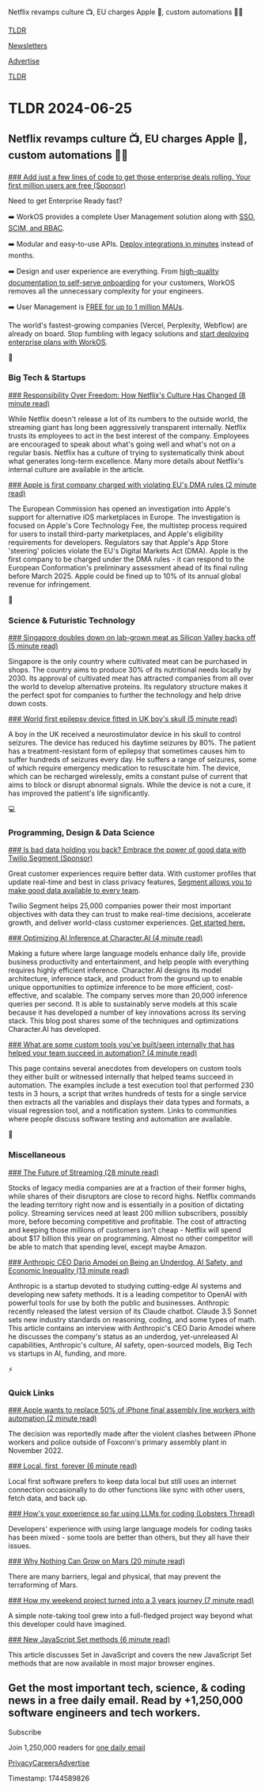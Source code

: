 Netflix revamps culture 📺, EU charges Apple 📱, custom automations 👨‍💻

[TLDR](/)

[Newsletters](/newsletters)

[Advertise](https://advertise.tldr.tech/)

[TLDR](/)

# TLDR 2024-06-25

## Netflix revamps culture 📺, EU charges Apple 📱, custom automations 👨‍💻

### 

[### Add just a few lines of code to get those enterprise deals rolling. Your first million users are free (Sponsor)](https://workos.com/?utm_source=tldr&amp;utm_medium=newsletter&amp;utm_campaign=q22024)

Need to get Enterprise Ready fast?

➡️ WorkOS provides a complete User Management solution along with [SSO, SCIM, and RBAC](https://workos.com/?utm_source=tldr&utm_medium=newsletter&utm_campaign=q22024).

➡️ Modular and easy-to-use APIs. [Deploy integrations in minutes](https://workos.com/?utm_source=tldr&utm_medium=newsletter&utm_campaign=q22024) instead of months.

➡️ Design and user experience are everything. From [high-quality documentation to self-serve onboarding](https://workos.com/?utm_source=tldr&utm_medium=newsletter&utm_campaign=q22024) for your customers, WorkOS removes all the unnecessary complexity for your engineers.

➡️ User Management is [FREE for up to 1 million MAUs](https://workos.com/?utm_source=tldr&utm_medium=newsletter&utm_campaign=q22024).

The world's fastest-growing companies (Vercel, Perplexity, Webflow) are already on board. Stop fumbling with legacy solutions and [start deploying enterprise plans with WorkOS](https://workos.com/?utm_source=tldr&utm_medium=newsletter&utm_campaign=q22024).

📱

### Big Tech & Startups

[### Responsibility Over Freedom: How Netflix's Culture Has Changed (8 minute read)](https://www.nytimes.com/2024/06/24/business/media/netflix-corporate-culture.html?unlocked_article_code=1.2U0.upEj.EIos50pozWp5&amp;smid=url-share&amp;utm_source=tldrnewsletter)

While Netflix doesn't release a lot of its numbers to the outside world, the streaming giant has long been aggressively transparent internally. Netflix trusts its employees to act in the best interest of the company. Employees are encouraged to speak about what's going well and what's not on a regular basis. Netflix has a culture of trying to systematically think about what generates long-term excellence. Many more details about Netflix's internal culture are available in the article.

[### Apple is first company charged with violating EU's DMA rules (2 minute read)](https://www.theverge.com/2024/6/24/24184629/apple-dma-steering-infringement-ruling?utm_source=tldrnewsletter)

The European Commission has opened an investigation into Apple's support for alternative iOS marketplaces in Europe. The investigation is focused on Apple's Core Technology Fee, the multistep process required for users to install third-party marketplaces, and Apple's eligibility requirements for developers. Regulators say that Apple's App Store 'steering' policies violate the EU's Digital Markets Act (DMA). Apple is the first company to be charged under the DMA rules - it can respond to the European Conformation's preliminary assessment ahead of its final ruling before March 2025. Apple could be fined up to 10% of its annual global revenue for infringement.

🚀

### Science & Futuristic Technology

[### Singapore doubles down on lab-grown meat as Silicon Valley backs off (5 minute read)](https://restofworld.org/2024/lab-grown-meat-singapore/?utm_source=tldrnewsletter)

Singapore is the only country where cultivated meat can be purchased in shops. The country aims to produce 30% of its nutritional needs locally by 2030. Its approval of cultivated meat has attracted companies from all over the world to develop alternative proteins. Its regulatory structure makes it the perfect spot for companies to further the technology and help drive down costs.

[### World first epilepsy device fitted in UK boy's skull (5 minute read)](https://www.bbc.com/news/articles/cg33kgd81mvo?utm_source=tldrnewsletter)

A boy in the UK received a neurostimulator device in his skull to control seizures. The device has reduced his daytime seizures by 80%. The patient has a treatment-resistant form of epilepsy that sometimes causes him to suffer hundreds of seizures every day. He suffers a range of seizures, some of which require emergency medication to resuscitate him. The device, which can be recharged wirelessly, emits a constant pulse of current that aims to block or disrupt abnormal signals. While the device is not a cure, it has improved the patient's life significantly.

💻

### Programming, Design & Data Science

[### Is bad data holding you back? Embrace the power of good data with Twilio Segment (Sponsor)](https://segment.com/gooddata/?utm_campaign=tldr_all_dg-demo_display_generic_gooddata_engineering&amp;utm_medium=display&amp;utm_source=tld)

Great customer experiences require better data. With customer profiles that update real-time and best in class privacy features, [Segment allows you to make good data available to every team](https://segment.com/gooddata/?utm_campaign=tldr_all_dg-demo_display_generic_gooddata_engineering&utm_medium=display&utm_source=tld).

Twilio Segment helps 25,000 companies power their most important objectives with data they can trust to make real-time decisions, accelerate growth, and deliver world-class customer experiences. [Get started here.](https://segment.com/gooddata/?utm_campaign=tldr_all_dg-demo_display_generic_gooddata_engineering&utm_medium=display&utm_source=tld)

[### Optimizing AI Inference at Character.AI (4 minute read)](https://research.character.ai/optimizing-inference/?utm_source=tldrnewsletter)

Making a future where large language models enhance daily life, provide business productivity and entertainment, and help people with everything requires highly efficient inference. Character.AI designs its model architecture, inference stack, and product from the ground up to enable unique opportunities to optimize inference to be more efficient, cost-effective, and scalable. The company serves more than 20,000 inference queries per second. It is able to sustainably serve models at this scale because it has developed a number of key innovations across its serving stack. This blog post shares some of the techniques and optimizations Character.AI has developed.

[### What are some custom tools you've built/seen internally that has helped your team succeed in automation? (4 minute read)](https://softwareautomation.notion.site/What-are-some-custom-tools-you-ve-built-seen-internally-that-has-helped-your-team-succeed-in-automat-2473acb906b74c0185befb7a0527b781?utm_source=tldrnewsletter)

This page contains several anecdotes from developers on custom tools they either built or witnessed internally that helped teams succeed in automation. The examples include a test execution tool that performed 230 tests in 3 hours, a script that writes hundreds of tests for a single service then extracts all the variables and displays their data types and formats, a visual regression tool, and a notification system. Links to communities where people discuss software testing and automation are available.

🎁

### Miscellaneous

[### The Future of Streaming (28 minute read)](https://www.nytimes.com/2024/06/22/technology/netflix-amazon-disney-sony-streaming.html?unlocked_article_code=1.2E0.7QqP.ywQE05OhhoT9&amp;smid=url-share&amp;utm_source=tldrnewsletter)

Stocks of legacy media companies are at a fraction of their former highs, while shares of their disruptors are close to record highs. Netflix commands the leading territory right now and is essentially in a position of dictating policy. Streaming services need at least 200 million subscribers, possibly more, before becoming competitive and profitable. The cost of attracting and keeping those millions of customers isn't cheap - Netflix will spend about $17 billion this year on programming. Almost no other competitor will be able to match that spending level, except maybe Amazon.

[### Anthropic CEO Dario Amodei on Being an Underdog, AI Safety, and Economic Inequality (13 minute read)](https://time.com/6990386/anthropic-dario-amodei-interview/?utm_source=tldrnewsletter)

Anthropic is a startup devoted to studying cutting-edge AI systems and developing new safety methods. It is a leading competitor to OpenAI with powerful tools for use by both the public and businesses. Anthropic recently released the latest version of its Claude chatbot. Claude 3.5 Sonnet sets new industry standards on reasoning, coding, and some types of math. This article contains an interview with Anthropic's CEO Dario Amodei where he discusses the company's status as an underdog, yet-unreleased AI capabilities, Anthropic's culture, AI safety, open-sourced models, Big Tech vs startups in AI, funding, and more.

⚡

### Quick Links

[### Apple wants to replace 50% of iPhone final assembly line workers with automation (2 minute read)](https://9to5mac.com/2024/06/24/iphone-supply-chain-automation-workers/?utm_source=tldrnewsletter)

The decision was reportedly made after the violent clashes between iPhone workers and police outside of Foxconn's primary assembly plant in November 2022.

[### Local, first, forever (6 minute read)](https://tonsky.me/blog/crdt-filesync/?utm_source=tldrnewsletter)

Local first software prefers to keep data local but still uses an internet connection occasionally to do other functions like sync with other users, fetch data, and back up.

[### How's your experience so far using LLMs for coding (Lobsters Thread)](https://lobste.rs/s/7a3qhh/how_s_your_experience_so_far_using_llms_for?utm_source=tldrnewsletter)

Developers' experience with using large language models for coding tasks has been mixed - some tools are better than others, but they all have their issues.

[### Why Nothing Can Grow on Mars (20 minute read)](https://www.asimov.press/p/grow-mars?utm_source=tldrnewsletter)

There are many barriers, legal and physical, that may prevent the terraforming of Mars.

[### How my weekend project turned into a 3 years journey (7 minute read)](https://blog.znote.io/2024/side-hustle-journey/?utm_source=tldrnewsletter)

A simple note-taking tool grew into a full-fledged project way beyond what this developer could have imagined.

[### New JavaScript Set methods (6 minute read)](https://developer.mozilla.org/en-US/blog/javascript-set-methods/?utm_source=tldrnewsletter)

This article discusses Set in JavaScript and covers the new JavaScript Set methods that are now available in most major browser engines.

## Get the most important tech, science, & coding news in a free daily email. Read by +1,250,000 software engineers and tech workers.

Subscribe

Join 1,250,000 readers for [one daily email](/api/latest/tech)

[Privacy](/privacy)[Careers](https://jobs.ashbyhq.com/tldr.tech)[Advertise](/tech/advertise)

Timestamp: 1744589826